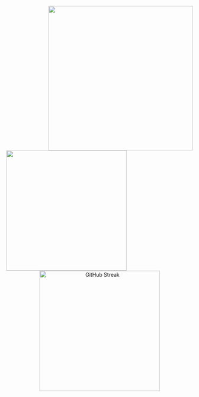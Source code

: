 <p align="center">
    <a href="https://github.com/anuraghazra/github-readme-stats" title="Go to Source">
        <img width=390 src="https://github-readme-stats-apenjulius-projects.vercel.app/api?username=apenjulius&include_all_commits=true&show_icons=true&theme=transparent" align="right"/>
    </a>
    <a href="https://github.com/anuraghazra/github-readme-stats">
        <img width=325 src="https://github-readme-stats-apenjulius-projects.vercel.app/api/top-langs?username=apenjulius&show_icons=true&locale=en&theme=transparent&langs_count=20&hide=CSS,HTML&size_weight=0.5&count_weight=0.5&card_width=325" align="left"/>
</a>
   <a href="https://git.io/streak-stats">
       <img width=325 src="https://github-readme-streak-stats-sigma-livid.vercel.app?user=apenjulius&theme=transparent" alt="GitHub Streak" />
   </a>
</p>
 
